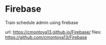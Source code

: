 # Firebase
Train schedule admin using firebase

url: https://cmontoya13.github.io/Firebase/
files: https://github.com/cmontoya13/Firebase